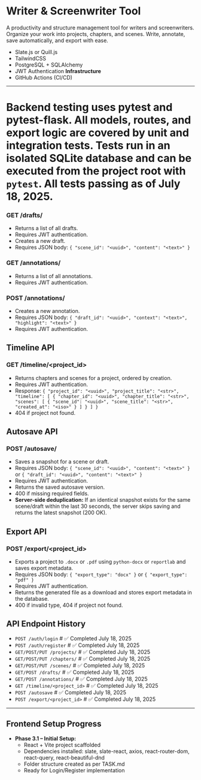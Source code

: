 # Writer & Screenwriter Tool

A productivity and structure management tool for writers and screenwriters. Organize your work into projects, chapters, and scenes. Write, annotate, save automatically, and export with ease.

- Slate.js or Quill.js
- TailwindCSS
- PostgreSQL + SQLAlchemy
- JWT Authentication
**Infrastructure**
- GitHub Actions (CI/CD)

---
# Backend testing uses pytest and pytest-flask. All models, routes, and export logic are covered by unit and integration tests. Tests run in an isolated SQLite database and can be executed from the project root with `pytest`. All tests passing as of July 18, 2025.

### GET /drafts/
- Returns a list of all drafts.
- Requires JWT authentication.
- Creates a new draft.
- Requires JSON body: `{ "scene_id": "<uuid>", "content": "<text>" }`

### GET /annotations/
- Returns a list of all annotations.
- Requires JWT authentication.

### POST /annotations/
- Creates a new annotation.
- Requires JSON body: `{ "draft_id": "<uuid>", "context": "<text>", "highlight": "<text>" }`
- Requires JWT authentication.

## Timeline API

### GET /timeline/<project_id>
- Returns chapters and scenes for a project, ordered by creation.
- Requires JWT authentication.
- Response: `{ "project_id": "<uuid>", "project_title": "<str>", "timeline": [ { "chapter_id": "<uuid>", "chapter_title": "<str>", "scenes": [ { "scene_id": "<uuid>", "scene_title": "<str>", "created_at": "<iso>" } ] } ] }`
- 404 if project not found.

## Autosave API

### POST /autosave/
- Saves a snapshot for a scene or draft.
- Requires JSON body: `{ "scene_id": "<uuid>", "content": "<text>" }` or `{ "draft_id": "<uuid>", "content": "<text>" }`
- Requires JWT authentication.
- Returns the saved autosave version.
- 400 if missing required fields.
- **Server-side deduplication:** If an identical snapshot exists for the same scene/draft within the last 30 seconds, the server skips saving and returns the latest snapshot (200 OK).

## Export API

### POST /export/<project_id>
- Exports a project to `.docx` or `.pdf` using `python-docx` or `reportlab` and saves export metadata.
- Requires JSON body: `{ "export_type": "docx" }` or `{ "export_type": "pdf" }`
- Requires JWT authentication.
- Returns the generated file as a download and stores export metadata in the database.
- 400 if invalid type, 404 if project not found.

## API Endpoint History

- `POST /auth/login`  # ✅ Completed July 18, 2025
- `POST /auth/register`  # ✅ Completed July 18, 2025
- `GET/POST/PUT /projects/`  # ✅ Completed July 18, 2025
- `GET/POST/PUT /chapters/`  # ✅ Completed July 18, 2025
- `GET/POST/PUT /scenes/`  # ✅ Completed July 18, 2025
- `GET/POST /drafts/`  # ✅ Completed July 18, 2025
- `GET/POST /annotations/`  # ✅ Completed July 18, 2025
- `GET /timeline/<project_id>`  # ✅ Completed July 18, 2025
- `POST /autosave`  # ✅ Completed July 18, 2025
- `POST /export/<project_id>`  # ✅ Completed July 18, 2025

---

## Frontend Setup Progress

- **Phase 3.1 – Initial Setup:**
  - React + Vite project scaffolded
  - Dependencies installed: slate, slate-react, axios, react-router-dom, react-query, react-beautiful-dnd
  - Folder structure created as per TASK.md
  - Ready for Login/Register implementation